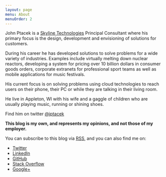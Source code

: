 ```yaml
---
layout: page
menu: About
menuOrder: 2
---
```


John Ptacek is a [Skyline Technologies](https://www.skylinetechnologies.com)
Principal Consultant where his primary focus is the design, development and envisioning of solutions for customers.

During his career he has developed solutions to solve problems for a wide variety of industries. Examples include virtually melting down nuclear reactors, developing a system for pricing over 10 billion dollars in consumer goods orders, corporate extranets for professional sport teams as well as mobile applications for music festivals.  

His current focus is on solving problems using cloud technologies to reach users on their phone, their PC or while they are talking in their living room.  

He live in Appleton, WI with his wife and a gaggle of children who are usually playing music, running or shining shoes.

Find him on twitter [@jptacek](https://www.twitter.com/jptacek)

**This blog is my own, and represents my opinions, and not those of my employer.**

You can subscribe to this blog via [RSS](/feed/index.xml), and you can also find me on:

* [Twitter](https://www.twitter.com/jptacek)
* [LinkedIn](https://www.linkedin.com/in/johnptacek/)
* [GitHub](https://github.com/jptacek)
* [Stack Overflow](https://stackoverflow.com/users/39797/john-ptacek)
* [Google+](https://plus.google.com/+JohnPtacek)
